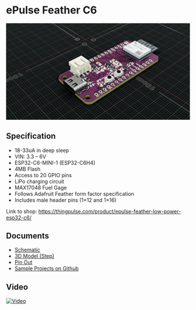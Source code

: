 # ePulse Feather C6

![ePulseFeatherC6](images/ePulseFeatherC6.png)

## Specification
 * 18-33uA in deep sleep
 * VIN: 3.3 – 6V
 * ESP32-C6-MINI-1 (ESP32-C6H4)
 * 4MB Flash
 * Access to 20 GPIO pins
 * LiPo charging circuit
 * MAX17048 Fuel Gage
 * Follows Adafruit Feather form factor specification
 * Includes male header pins (1×12 and 1×16)

Link to shop: https://thingpulse.com/product/epulse-feather-low-power-esp32-c6/

## Documents

* [Schematic](Schematic-ePulse-Feather-C6.pdf)
* [3D Model (Step)](ePulseFeatherC6.step)
* [Pin Out](ePulseFeatherC6-Pinout.pdf)
* [Sample Projects on Github](https://github.com/ThingPulse/epulse-feather-c6-samples)

## Video

[![Video](https://i3.ytimg.com/vi/0Sehszri1o8/hqdefault.jpg)](https://www.youtube.com/watch?v=0Sehszri1o8)
